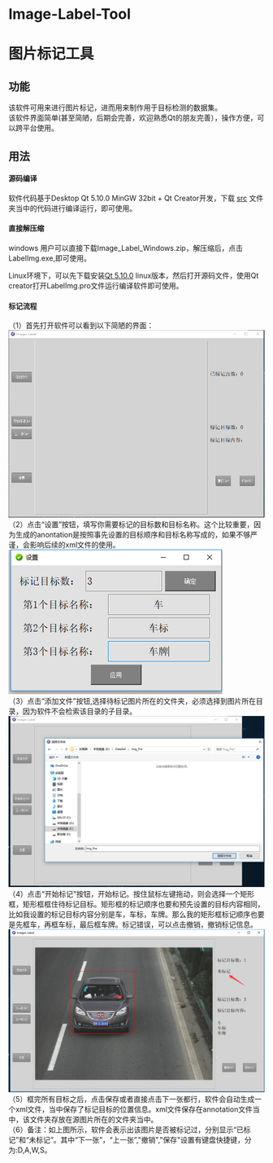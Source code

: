 # Image-Label-Tool

# 图片标记工具

## 功能<br />

该软件可用来进行图片标记，进而用来制作用于目标检测的数据集。<br/>
该软件界面简单(甚至简陋，后期会完善，欢迎熟悉Qt的朋友完善），操作方便，可以跨平台使用。<br/>

## 用法<br/>

#### 源码编译<br/>
软件代码基于Desktop Qt 5.10.0 MinGW 32bit + Qt Creator开发，下载 [src](https://github.com/EchoWangHF/Image-Label-Tool/tree/master/src) 文件夹当中的代码进行编译运行，即可使用。<br/>

#### 直接解压缩<br/>
windows 用户可以直接下载Image_Label_Windows.zip，解压缩后，点击LabelImg.exe,即可使用。<br/>

Linux环境下，可以先下载安装[Qt 5.10.0](http://download.qt.io/archive/qt/) linux版本，然后打开源码文件，使用Qt creator打开LabelImg.pro文件运行编译软件即可使用。

#### 标记流程<br/>
（1）首先打开软件可以看到以下简陋的界面：<br/>
![fig1](https://github.com/EchoWangHF/Image-Label-Tool/blob/master/images/1.png)<br/>
（2）点击“设置”按钮，填写你需要标记的目标数和目标名称。这个比较重要，因为生成的anontation是按照事先设置的目标顺序和目标名称写成的，如果不够严谨，会影响后续的xml文件的使用。<br/>
![fig2](https://github.com/EchoWangHF/Image-Label-Tool/blob/master/images/2.png)<br/>
（3）点击“添加文件”按钮,选择待标记图片所在的文件夹，必须选择到图片所在目录，因为软件不会检索该目录的子目录。<br/>
![fig3](https://github.com/EchoWangHF/Image-Label-Tool/blob/master/images/3.png)<br/>
（4）点击“开始标记"按钮，开始标记。按住鼠标左键拖动，则会选择一个矩形框，矩形框框住待标记目标。矩形框的标记顺序也要和预先设置的目标内容相同，比如我设置的标记目标内容分别是车，车标，车牌。那么我的矩形框标记顺序也要是先框车，再框车标，最后框车牌。标记错误，可以点击撤销，撤销标记信息。<br>
![fig4](https://github.com/EchoWangHF/Image-Label-Tool/blob/master/images/4.png)<br/>
（5）框完所有目标之后，点击保存或者直接点击下一张都行，软件会自动生成一个xml文件，当中保存了标记目标的位置信息。xml文件保存在annotation文件当中，该文件夹存放在源图片所在的文件夹当中。<br>
（6）备注：如上图所示，软件会表示出该图片是否被标记过，分别显示“已标记”和“未标记”。其中“下一张”，“上一张”,"撤销","保存"设置有键盘快捷键，分为:D,A,W,S。


